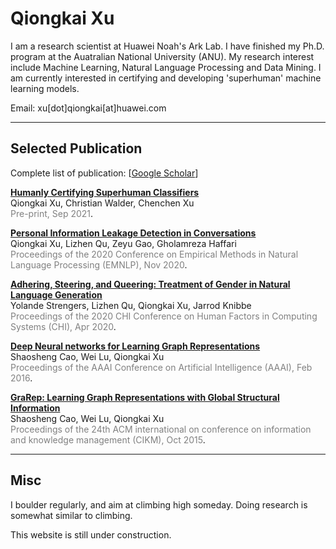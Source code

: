 # Qiongkai Xu
I am a research scientist at Huawei Noah's Ark Lab. I have finished my Ph.D. program at the Auatralian National University (ANU). My research interest include Machine Learning, Natural Language Processing and Data Mining. I am currently interested in certifying and developing 'superhuman' machine learning models.

 <div style="display: inline">Email: xu[dot]qiongkai[at]huawei.com</div>

---

## Selected Publication
Complete list of publication: [[Google Scholar](https://scholar.google.com.au/citations?user=wCer2WUAAAAJ)]

[**Humanly Certifying Superhuman Classifiers**](https://arxiv.org/pdf/2109.07867)\
Qiongkai Xu, Christian Walder, Chenchen Xu\
<span style="color:gray">Pre-print, Sep 2021</span>.

[**Personal Information Leakage Detection in Conversations**](https://www.aclweb.org/anthology/2020.emnlp-main.532.pdf)\
Qiongkai Xu, Lizhen Qu, Zeyu Gao, Gholamreza Haffari\
<span style="color:gray">Proceedings of the 2020 Conference on Empirical Methods in Natural Language Processing (EMNLP), Nov 2020</span>.

[**Adhering, Steering, and Queering: Treatment of Gender in Natural Language Generation**]()\
Yolande Strengers, Lizhen Qu, Qiongkai Xu, Jarrod Knibbe\
<span style="color:gray">Proceedings of the 2020 CHI Conference on Human Factors in Computing Systems (CHI), Apr 2020</span>.

[**Deep Neural networks for Learning Graph Representations**](https://ojs.aaai.org/index.php/AAAI/article/download/10179/10038)\
Shaosheng Cao, Wei Lu, Qiongkai Xu\
<span style="color:gray">Proceedings of the AAAI Conference on Artificial Intelligence (AAAI), Feb 2016</span>.


[**GraRep: Learning Graph Representations with Global Structural Information**](https://www.researchgate.net/profile/Qiongkai-Xu/publication/301417811_GraRep/links/5847ecdb08ae8e63e633b5f2/GraRep.pdf)\
Shaosheng Cao, Wei Lu, Qiongkai Xu\
<span style="color:gray">Proceedings of the 24th ACM international on conference on information and knowledge management (CIKM), Oct 2015</span>.

---

## Misc

I boulder regularly, and aim at climbing high someday. Doing research is somewhat similar to climbing.

This website is still under construction.

<!-- You are welcome to email me if you believe so and want to do something in this era. -->

